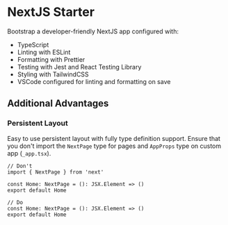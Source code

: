 # NextJS Starter

Bootstrap a developer-friendly NextJS app configured with:

- TypeScript
- Linting with ESLint
- Formatting with Prettier
- Testing with Jest and React Testing Library
- Styling with TailwindCSS
- VSCode configured for linting and formatting on save

## Additional Advantages

### Persistent Layout

Easy to use persistent layout with fully type definition support. Ensure that you don't import the `NextPage` type for pages and `AppProps` type on custom app (`_app.tsx`).

```tsx
// Don't
import { NextPage } from 'next'

const Home: NextPage = (): JSX.Element => ()
export default Home

// Do
const Home: NextPage = (): JSX.Element => ()
export default Home
```
